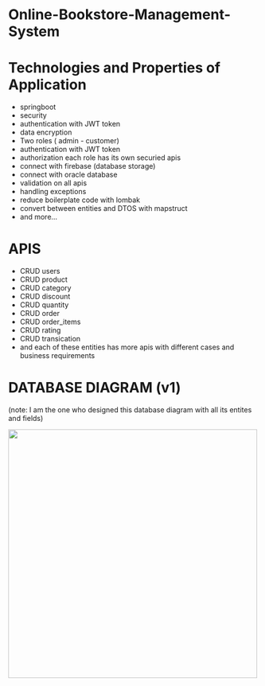 # Online-Bookstore-Management-System

# Technologies and Properties of Application

- springboot
- security 
- authentication with JWT token
- data encryption
- Two roles ( admin - customer)
- authentication with JWT token
- authorization each role has its own securied apis
- connect with firebase (database storage)
- connect with oracle database
- validation on all apis
- handling exceptions
- reduce boilerplate code with lombak
- convert between entities and DTOS with mapstruct
- and more...

# APIS
- CRUD users
- CRUD product
- CRUD category
- CRUD discount
- CRUD quantity
- CRUD order
- CRUD order_items
- CRUD rating
- CRUD transication
- and each of these entities has more apis with different  cases and business  requirements


# DATABASE DIAGRAM (v1)
(note: I am the one who designed this database diagram with all its entites and fields)

<img src = "/src/main/resources/database/database_diagram.PNG" height="500" width="500">


